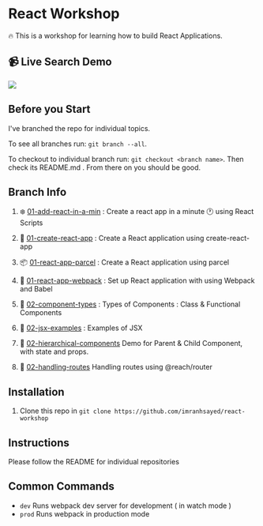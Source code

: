 # React Workshop

:fire: This is a workshop for learning how to build React Applications.

## :video_camera: Live Search Demo
![](live-search-demo.gif)

## Before you Start
I've branched the repo for individual topics.

To see all branches run: `git branch --all`.

To checkout to individual branch run: `git checkout <branch name>`. Then check its README.md .
 From there on you should be good.


## Branch Info

1. :snowflake: [01-add-react-in-a-min](https://github.com/imranhsayed/react-workshop/tree/01-add-react-in-a-min) : Create a react app in a minute :clock1: using React Scripts
2. :rocket: [01-create-react-app](https://github.com/imranhsayed/react-workshop/tree/01-create-react-app) : Create a React application using create-react-app
3. :package: [01-react-app-parcel](https://github.com/imranhsayed/react-workshop/tree/01-react-app-parcel) : Create a React application using parcel
4. :gift: [01-react-app-webpack](https://github.com/imranhsayed/react-workshop/tree/01-react-app-webpack) :  Set up React application with using Webpack and Babel

5. :tanabata_tree: [02-component-types](https://github.com/imranhsayed/react-workshop/tree/02-component-types) : Types of Components : Class & Functional Components
6. :dizzy: [02-jsx-examples](https://github.com/imranhsayed/react-workshop/tree/02-jsx-examples) : Examples of JSX
7. :ear_of_rice: [02-hierarchical-components](https://github.com/imranhsayed/react-workshop/tree/02-hierarchical-components) Demo for Parent & Child Component, with state and props.
8. :crossed_flags: [02-handling-routes](https://github.com/imranhsayed/react-workshop/tree/02-handling-routes) Handling routes using @reach/router




## Installation

1. Clone this repo in `git clone https://github.com/imranhsayed/react-workshop`

## Instructions

Please follow the README for individual repositories

## Common Commands

- `dev` Runs webpack dev server for development ( in watch mode )
- `prod` Runs webpack in production mode

